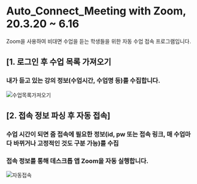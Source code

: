 # Auto_Connect_Meeting with Zoom, 20.3.20 ~ 6.16
Zoom을 사용하여 비대면 수업을 듣는 학생들을 위한 자동 수업 접속 프로그램입니다. 


## [1. 로그인 후 수업 목록 가져오기
### 내가 듣고 있는 강의 정보(수업시간, 수업명 등)를 수집합니다.
![수업목록가져오기](./demo1.gif)

## [2. 접속 정보 파싱 후 자동 접속]
### 수업 시간이 되면 줌 접속에 필요한 정보(id, pw 또는 접속 링크, 매 수업마다 바뀌거나 고정적인 것도 구분 가능)를 수집 
### 접속 정보를 통해 데스크톱 앱 Zoom을 자동 실행합니다.

![자동접속](./demo2.gif)
